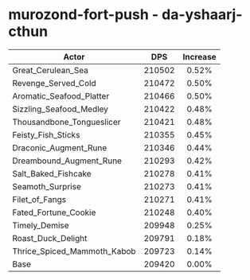 # murozond-fort-push - da-yshaarj-cthun
| Actor | DPS | Increase |
|---|:---:|:---:|
|Great_Cerulean_Sea|210502|0.52%|
|Revenge_Served_Cold|210472|0.50%|
|Aromatic_Seafood_Platter|210466|0.50%|
|Sizzling_Seafood_Medley|210422|0.48%|
|Thousandbone_Tongueslicer|210421|0.48%|
|Feisty_Fish_Sticks|210355|0.45%|
|Draconic_Augment_Rune|210346|0.44%|
|Dreambound_Augment_Rune|210293|0.42%|
|Salt_Baked_Fishcake|210278|0.41%|
|Seamoth_Surprise|210273|0.41%|
|Filet_of_Fangs|210271|0.41%|
|Fated_Fortune_Cookie|210248|0.40%|
|Timely_Demise|209948|0.25%|
|Roast_Duck_Delight|209791|0.18%|
|Thrice_Spiced_Mammoth_Kabob|209723|0.14%|
|Base|209420|0.00%|
